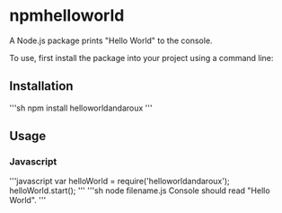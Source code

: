 # npmhelloworld
A Node.js package prints "Hello World" to the console.

To use, first install the package into your project using a command line:

## Installation
'''sh
npm install helloworldandaroux
'''

## Usage
### Javascript

'''javascript
var helloWorld = require('helloworldandaroux');
helloWorld.start();
'''
'''sh
node filename.js
Console should read "Hello World".
'''

